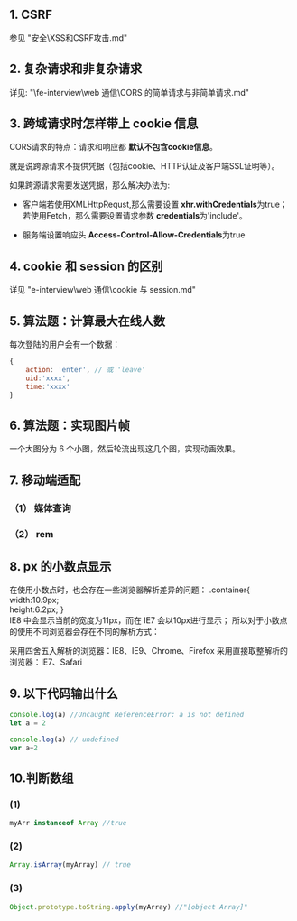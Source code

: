 ## 1. CSRF
参见  "安全\XSS和CSRF攻击.md"

## 2. 复杂请求和非复杂请求
详见: "\fe-interview\web 通信\CORS 的简单请求与非简单请求.md"

## 3. 跨域请求时怎样带上 cookie 信息
CORS请求的特点：请求和响应都 **默认不包含cookie信息**。

就是说跨源请求不提供凭据（包括cookie、HTTP认证及客户端SSL证明等）。

如果跨源请求需要发送凭据，那么解决办法为:

- 客户端若使用XMLHttpRequst,那么需要设置 **xhr.withCredentials**为true；若使用Fetch，那么需要设置请求参数 **credentials**为'include'。

- 服务端设置响应头 **Access-Control-Allow-Credentials**为true

## 4. cookie 和 session 的区别

详见 "e-interview\web 通信\cookie 与 session.md"

## 5. 算法题：计算最大在线人数
每次登陆的用户会有一个数据：

```js
{
    action: 'enter', // 或 'leave'
    uid:'xxxx',
    time:'xxxx'
}
```

## 6. 算法题：实现图片帧
一个大图分为 6 个小图，然后轮流出现这几个图，实现动画效果。

## 7. 移动端适配
### （1） 媒体查询

### （2） rem

## 8. px 的小数点显示
在使用小数点时，也会存在一些浏览器解析差异的问题：
.container{  
    width:10.9px;  
    height:6.2px;
}  
IE8 中会显示当前的宽度为11px，而在 IE7 会以10px进行显示；
所以对于小数点的使用不同浏览器会存在不同的解析方式：

采用四舍五入解析的浏览器：IE8、IE9、Chrome、Firefox
采用直接取整解析的浏览器：IE7、Safari

## 9. 以下代码输出什么
```js
console.log(a) //Uncaught ReferenceError: a is not defined
let a = 2
```

```js
console.log(a) // undefined
var a=2
```

## 10.判断数组
### (1)
```js
myArr instanceof Array //true
```
### (2)
```js
Array.isArray(myArray) // true
```

### (3)
```js
Object.prototype.toString.apply(myArray) //"[object Array]"
```
